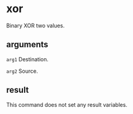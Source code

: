 # xor

Binary XOR two values.

## arguments

`arg1` Destination.

`arg2` Source.

## result

This command does not set any result variables.
